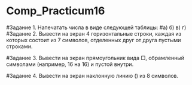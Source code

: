 # Comp_Practicum16
#Задание 1. Напечатать числа в виде следующей таблицы:
#а)		б)		в)		г)	
#Задание 2. Вывести на экран 4 горизонтальные строки, каждая из которых состоит из 7 символов, отделенных друг от друга пустыми строками.

#Задание 3. Вывести на экран прямоугольник вида □, обрамленный символами (например, 16 на 16) и пустой внутри.

#Задание 4. Вывести на экран наклонную линию (\) из 8 символов.


